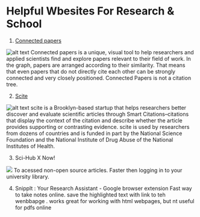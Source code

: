 # Helpful Wbesites For Research & School

1. [Connected papers](https://www.connectedpapers.com/)

![alt text](https://miro.medium.com/max/2000/1*1jR_0VZk92Yh074MCqTHSg.png)
Connected papers is a unique, visual tool to help researchers and applied scientists find and explore papers relevant to their field of work. In the graph, papers are arranged according to their similarity. That means that even papers that do not directly cite each other can be strongly connected and very closely positioned. Connected Papers is not a citation tree.

2. [Scite](https://scite.ai/home)

![alt text](https://miro.medium.com/max/1000/1*uEj21ZZRJHXw9vzYOrj2og.png)
scite is a Brooklyn-based startup that helps researchers better discover and evaluate scientific articles through Smart Citations–citations that display the context of the citation and describe whether the article provides supporting or contrasting evidence. scite is used by researchers from dozens of countries and is funded in part by the National Science Foundation and the National Institute of Drug Abuse of the National Institutes of Health.

3. Sci-Hub X Now! 

![](https://lh3.googleusercontent.com/5bOQ0A5OJ8HFDv-Rj2SSXba4juvB7hqMkQBbP-eiX6ibSEFrPrstCxOwHzLX_xcUPCk6NLvvfC_qdtKJY7fkp9zVUZM=w128-h128-e365-rj-sc0x00ffffff)
To acessed non-open source articles. Faster then logging in to your university library. 

4. SnippIt : Your Research Assistant - 
Google browser extension
Fast way to take notes online. save the highlighted text with link to teh wenbbapge . works great for working with html webpages, but nt useful for pdfs online
